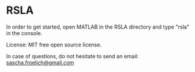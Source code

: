 # RSLA
In order to get started, open MATLAB in the RSLA directory and type "rsla" in the console.

License: MIT free open source license.

In case of questions, do not hesitate to send an email: sascha.froelich@gmail.com
